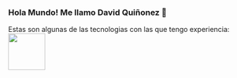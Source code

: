 ### Hola Mundo! Me llamo David Quiñonez 👋

Estas son algunas de las tecnologias con las que tengo experiencia:
<img width="75" src="https://upload.wikimedia.org/wikipedia/commons/thumb/d/d9/Node.js_logo.svg/1200px-Node.js_logo.svg.png">
<!--
**DQuinonezDev/DQuinonezDev** is a ✨ _special_ ✨ repository because its `README.md` (this file) appears on your GitHub profile.

Here are some ideas to get you started:

- 🔭 I’m currently working on ...
- 🌱 I’m currently learning ...
- 👯 I’m looking to collaborate on ...
- 🤔 I’m looking for help with ...
- 💬 Ask me about ...
- 📫 How to reach me: ...
- 😄 Pronouns: ...d
- ⚡ Fun fact: ...
-->
